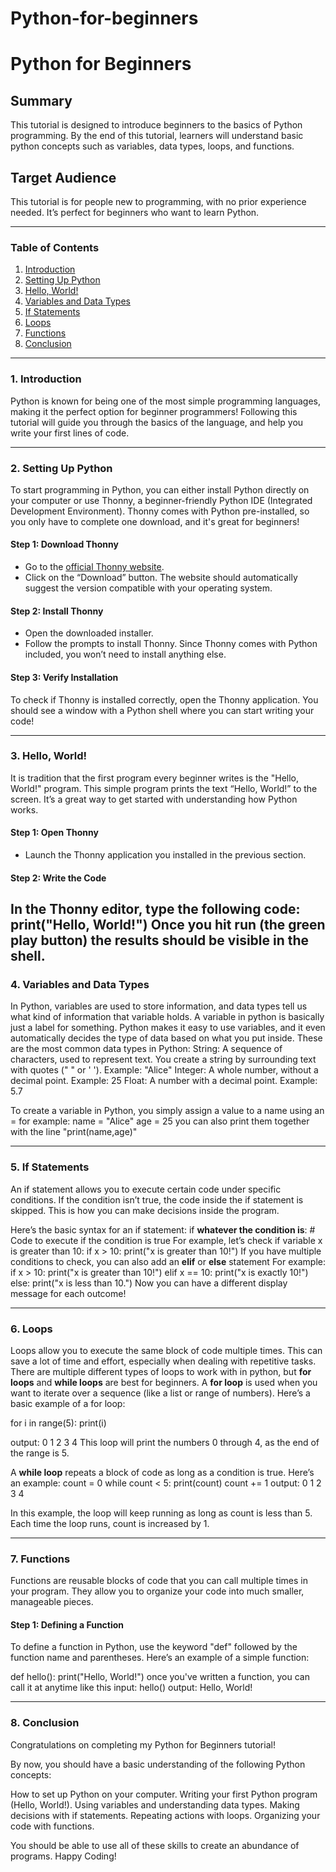 # Python-for-beginners
# Python for Beginners

## Summary
This tutorial is designed to introduce beginners to the basics of Python programming. By the end of this tutorial, learners will understand basic python concepts such as variables, data types, loops, and functions.

## Target Audience
This tutorial is for people new to programming, with no prior experience needed. It’s perfect for beginners who want to learn Python.

---

### Table of Contents

1. [Introduction](#introduction)
2. [Setting Up Python](#setting-up-python)
3. [Hello, World!](#hello-world)
4. [Variables and Data Types](#variables-and-data-types)
5. [If Statements](#if-statements)
6. [Loops](#loops)
7. [Functions](#functions)
8. [Conclusion](#conclusion)


---

### 1. Introduction

Python is known for being one of the most simple programming languages,  making it the perfect option for beginner programmers! Following this tutorial will guide you through the basics of the language, and help you write your first lines of code.

---

### 2. Setting Up Python

To start programming in Python, you can either install Python directly on your computer or use Thonny, a beginner-friendly Python IDE (Integrated Development Environment). Thonny comes with Python pre-installed, so you only have to complete one download, and it's great for beginners!

#### Step 1: Download Thonny
- Go to the [official Thonny website](https://thonny.org/).
- Click on the “Download” button. The website should automatically suggest the version compatible with your operating system.

#### Step 2: Install Thonny
- Open the downloaded installer.
- Follow the prompts to install Thonny. Since Thonny comes with Python included, you won’t need to install anything else.

#### Step 3: Verify Installation
To check if Thonny is installed correctly, open the Thonny application. You should see a window with a Python shell where you can start writing your code!

---

### 3. Hello, World!

It is tradition that the first program  every beginner writes is the "Hello, World!" program. This simple program prints the text “Hello, World!” to the screen. It’s a great way to get started with understanding how Python works.

#### Step 1: Open Thonny
- Launch the Thonny application you installed in the previous section.

#### Step 2: Write the Code
In the Thonny editor, type the following code:
  print("Hello, World!")
Once you hit run (the green play button) the results should be visible in the shell.
---

### 4. Variables and Data Types

In Python, variables are used to store information, and data types tell us what kind of information that variable holds. A variable in python is basically just a label for something. Python makes it easy to use variables, and it even automatically decides the type of data based on what you put inside. These are the most common data types in Python:
  String: A sequence of characters, used to represent text. You create a string by surrounding text with quotes (" " or ' ').
    Example: "Alice"
  Integer: A whole number, without a decimal point.
    Example: 25
Float: A number with a decimal point.
    Example: 5.7

To create a variable in Python, you simply assign a value to a name using an =
  for example:
    name = "Alice"
    age = 25
you can also print them together with the line "print(name,age)"

---
### 5. If Statements

An if statement allows you to execute certain code under specific conditions. If the condition isn’t true, the code inside the if statement is skipped. This is how you can make decisions inside the program.

Here’s the basic syntax for an if statement:
  if **whatever the condition is**:
      # Code to execute if the condition is true
For example, let’s check if variable x is greater than 10:
  if x > 10:
      print("x is greater than 10!")
If you have multiple conditions to check, you can also add an **elif** or **else** statement
For example:
  if x > 10:
      print("x is greater than 10!")
  elif x == 10:
      print("x is exactly 10!")
  else:
      print("x is less than 10.")
Now you can have a different display message for each outcome!

---
### 6. Loops

Loops allow you to execute the same block of code multiple times. This can save a lot of time and effort, especially when dealing with repetitive tasks.
There are multiple different types of loops to work with in python, but **for loops** and **while loops** are best for beginners.
A **for loop** is used when you want to iterate over a sequence (like a list or range of numbers).
Here’s a basic example of a for loop:

for i in range(5):
    print(i)

output:
    0
    1
    2
    3
    4
This loop will print the numbers 0 through 4, as the end of the range is 5.

A **while loop** repeats a block of code as long as a condition is true. Here’s an example:
  count = 0
  while count < 5:
      print(count)
      count += 1
output:
  0
  1
  2
  3
  4

In this example, the loop will keep running as long as count is less than 5. Each time the loop runs, count is increased by 1.

---

### 7. Functions

Functions are reusable blocks of code that you can call multiple times in your program. They allow you to organize your code into much smaller, manageable pieces.

#### Step 1: Defining a Function
To define a function in Python, use the keyword "def" followed by the function name and parentheses. Here’s an example of a simple function:

  def hello():
      print("Hello, World!")
once you've written a function, you can call it at anytime like this
input:
  hello()
output:
  Hello, World!
  
---

### 8. Conclusion

Congratulations on completing my Python for Beginners tutorial! 

By now, you should have a basic understanding of the following Python concepts:

How to set up Python on your computer.
Writing your first Python program (Hello, World!).
Using variables and understanding data types.
Making decisions with if statements.
Repeating actions with loops.
Organizing your code with functions.

You should be able to use all of these skills to create an abundance of programs. Happy Coding!
